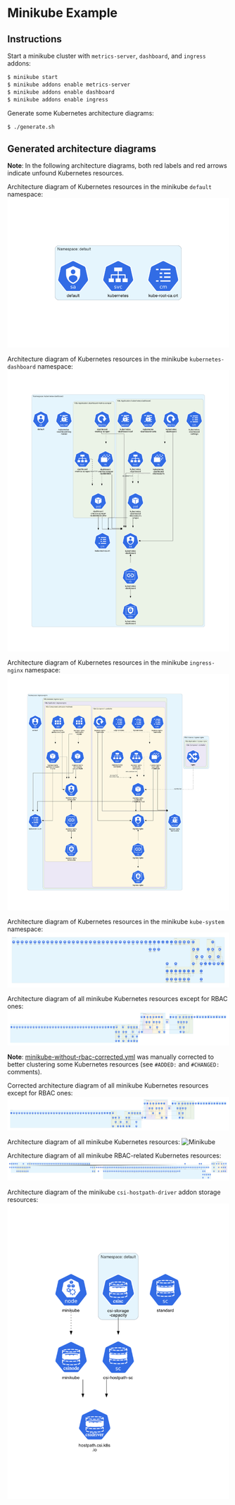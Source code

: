 # Minikube Example

## Instructions

Start a minikube cluster with `metrics-server`, `dashboard`, and `ingress` addons:

```sh
$ minikube start
$ minikube addons enable metrics-server
$ minikube addons enable dashboard
$ minikube addons enable ingress
```

Generate some Kubernetes architecture diagrams:

```sh
$ ./generate.sh
```

## Generated architecture diagrams

**Note**: In the following architecture diagrams, both red labels and red arrows indicate unfound Kubernetes resources.

Architecture diagram of Kubernetes resources in the minikube `default` namespace:
![minikube default namespace](minikube-default.png)

Architecture diagram of Kubernetes resources in the minikube `kubernetes-dashboard` namespace:
![minikube kubernetes-dashboard namespace](minikube-dashboard.png)

Architecture diagram of Kubernetes resources in the minikube `ingress-nginx` namespace:
![minikube ingress-nginx namespace](minikube-ingress-nginx.png)

Architecture diagram of Kubernetes resources in the minikube `kube-system` namespace:
![minikube kube-system namespace](minikube-kube-system.png)

Architecture diagram of all minikube Kubernetes resources except for RBAC ones:
![minikube](minikube-without-rbac.png)

**Note**: [minikube-without-rbac-corrected.yml](minikube-without-rbac-corrected.yml) was manually corrected to better clustering some Kubernetes resources (see `#ADDED:` and `#CHANGED:` comments).

Corrected architecture diagram of all minikube Kubernetes resources except for RBAC ones:
![minikube](minikube-without-rbac-corrected.png)

Architecture diagram of all minikube Kubernetes resources:
![Minikube](minikube.png)

Architecture diagram of all minikube RBAC-related Kubernetes resources:
![Minikube RBAC](minikube-rbac.png)

Architecture diagram of the minikube `csi-hostpath-driver` addon storage resources:
![Minikube RBAC](minikube-storage-resources.png)
